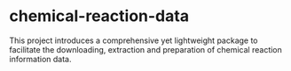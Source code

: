 # chemical-reaction-data
This project introduces a comprehensive yet lightweight package to facilitate the downloading, extraction and preparation of chemical reaction information data.
